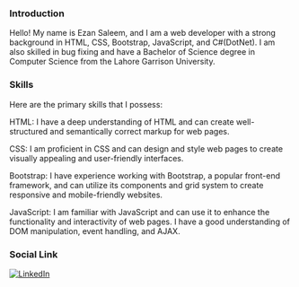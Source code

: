 ### Introduction 


Hello! My name is Ezan Saleem, and I am a web developer with a strong background in HTML, CSS, Bootstrap, JavaScript, and C#(DotNet). I am also skilled in bug fixing and have a Bachelor of Science degree in Computer Science from the Lahore Garrison University.

### Skills
Here are the primary skills that I possess:

HTML: I have a deep understanding of HTML and can create well-structured and semantically correct markup for web pages.

CSS: I am proficient in CSS and can design and style web pages to create visually appealing and user-friendly interfaces.

Bootstrap: I have experience working with Bootstrap, a popular front-end framework, and can utilize its components and grid system to create responsive and mobile-friendly websites.

JavaScript: I am familiar with JavaScript and can use it to enhance the functionality and interactivity of web pages. I have a good understanding of DOM manipulation, event handling, and AJAX.

### Social Link

[![LinkedIn](https://img.shields.io/badge/-LinkedIn-0077B5?logo=linkedin&logoColor=white&style=for-the-badge)](https://pk.linkedin.com/in/ezansaleem/)
